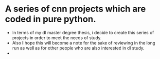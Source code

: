 # A series of cnn projects which are coded in pure python.
* In terms of my dl master degree thesis, i decide to create this series of projects in order to meet the needs of study.
* Also I hope this will become a note for the sake of reviewing in the long run as well as for other people who are also interested in dl study.
*

